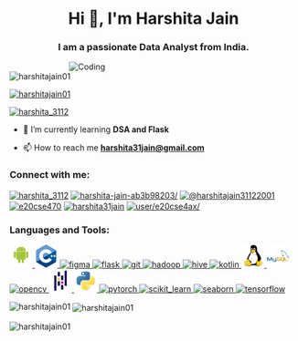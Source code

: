 <h1 align="center">Hi 👋, I'm Harshita Jain</h1>
<h3 align="center">I am a passionate Data Analyst from India.</h3>
<img align="right" alt="Coding" width="400" src="https://dribbble.com/shots/2413754-Coding.gif">

<p align="left"> <img src="https://komarev.com/ghpvc/?username=harshitajain01&label=Profile%20views&color=0e75b6&style=flat" alt="harshitajain01" /> </p>

<p align="left"> <a href="https://github.com/ryo-ma/github-profile-trophy"><img src="https://github-profile-trophy.vercel.app/?username=harshitajain01" alt="harshitajain01" /></a> </p>

<p align="left"> <a href="https://twitter.com/harshita_3112" target="blank"><img src="https://img.shields.io/twitter/follow/harshita_3112?logo=twitter&style=for-the-badge" alt="harshita_3112" /></a> </p>

- 🌱 I’m currently learning **DSA and Flask**

- 📫 How to reach me **harshita31jain@gmail.com**

<h3 align="left">Connect with me:</h3>
<p align="left">
<a href="https://twitter.com/harshita_3112" target="blank"><img align="center" src="https://raw.githubusercontent.com/rahuldkjain/github-profile-readme-generator/master/src/images/icons/Social/twitter.svg" alt="harshita_3112" height="30" width="40" /></a>
<a href="https://linkedin.com/in/harshita-jain-ab3b98203/" target="blank"><img align="center" src="https://raw.githubusercontent.com/rahuldkjain/github-profile-readme-generator/master/src/images/icons/Social/linked-in-alt.svg" alt="harshita-jain-ab3b98203/" height="30" width="40" /></a>
<a href="https://medium.com/@harshitajain31122001" target="blank"><img align="center" src="https://raw.githubusercontent.com/rahuldkjain/github-profile-readme-generator/master/src/images/icons/Social/medium.svg" alt="@harshitajain31122001" height="30" width="40" /></a>
<a href="https://www.codechef.com/users/e20cse470" target="blank"><img align="center" src="https://cdn.jsdelivr.net/npm/simple-icons@3.1.0/icons/codechef.svg" alt="e20cse470" height="30" width="40" /></a>
<a href="https://www.leetcode.com/harshita31jain" target="blank"><img align="center" src="https://raw.githubusercontent.com/rahuldkjain/github-profile-readme-generator/master/src/images/icons/Social/leet-code.svg" alt="harshita31jain" height="30" width="40" /></a>
<a href="https://auth.geeksforgeeks.org/user/user/e20cse4ax/" target="blank"><img align="center" src="https://raw.githubusercontent.com/rahuldkjain/github-profile-readme-generator/master/src/images/icons/Social/geeks-for-geeks.svg" alt="user/e20cse4ax/" height="30" width="40" /></a>
</p>

<h3 align="left">Languages and Tools:</h3>
<p align="left"> <a href="https://developer.android.com" target="_blank" rel="noreferrer"> <img src="https://raw.githubusercontent.com/devicons/devicon/master/icons/android/android-original-wordmark.svg" alt="android" width="40" height="40"/> </a> <a href="https://www.w3schools.com/cpp/" target="_blank" rel="noreferrer"> <img src="https://raw.githubusercontent.com/devicons/devicon/master/icons/cplusplus/cplusplus-original.svg" alt="cplusplus" width="40" height="40"/> </a> <a href="https://www.figma.com/" target="_blank" rel="noreferrer"> <img src="https://www.vectorlogo.zone/logos/figma/figma-icon.svg" alt="figma" width="40" height="40"/> </a> <a href="https://flask.palletsprojects.com/" target="_blank" rel="noreferrer"> <img src="https://www.vectorlogo.zone/logos/pocoo_flask/pocoo_flask-icon.svg" alt="flask" width="40" height="40"/> </a> <a href="https://git-scm.com/" target="_blank" rel="noreferrer"> <img src="https://www.vectorlogo.zone/logos/git-scm/git-scm-icon.svg" alt="git" width="40" height="40"/> </a> <a href="https://hadoop.apache.org/" target="_blank" rel="noreferrer"> <img src="https://www.vectorlogo.zone/logos/apache_hadoop/apache_hadoop-icon.svg" alt="hadoop" width="40" height="40"/> </a> <a href="https://hive.apache.org/" target="_blank" rel="noreferrer"> <img src="https://www.vectorlogo.zone/logos/apache_hive/apache_hive-icon.svg" alt="hive" width="40" height="40"/> </a> <a href="https://kotlinlang.org" target="_blank" rel="noreferrer"> <img src="https://www.vectorlogo.zone/logos/kotlinlang/kotlinlang-icon.svg" alt="kotlin" width="40" height="40"/> </a> <a href="https://www.linux.org/" target="_blank" rel="noreferrer"> <img src="https://raw.githubusercontent.com/devicons/devicon/master/icons/linux/linux-original.svg" alt="linux" width="40" height="40"/> </a> <a href="https://www.mysql.com/" target="_blank" rel="noreferrer"> <img src="https://raw.githubusercontent.com/devicons/devicon/master/icons/mysql/mysql-original-wordmark.svg" alt="mysql" width="40" height="40"/> </a> <a href="https://opencv.org/" target="_blank" rel="noreferrer"> <img src="https://www.vectorlogo.zone/logos/opencv/opencv-icon.svg" alt="opencv" width="40" height="40"/> </a> <a href="https://pandas.pydata.org/" target="_blank" rel="noreferrer"> <img src="https://raw.githubusercontent.com/devicons/devicon/2ae2a900d2f041da66e950e4d48052658d850630/icons/pandas/pandas-original.svg" alt="pandas" width="40" height="40"/> </a> <a href="https://www.python.org" target="_blank" rel="noreferrer"> <img src="https://raw.githubusercontent.com/devicons/devicon/master/icons/python/python-original.svg" alt="python" width="40" height="40"/> </a> <a href="https://pytorch.org/" target="_blank" rel="noreferrer"> <img src="https://www.vectorlogo.zone/logos/pytorch/pytorch-icon.svg" alt="pytorch" width="40" height="40"/> </a> <a href="https://scikit-learn.org/" target="_blank" rel="noreferrer"> <img src="https://upload.wikimedia.org/wikipedia/commons/0/05/Scikit_learn_logo_small.svg" alt="scikit_learn" width="40" height="40"/> </a> <a href="https://seaborn.pydata.org/" target="_blank" rel="noreferrer"> <img src="https://seaborn.pydata.org/_images/logo-mark-lightbg.svg" alt="seaborn" width="40" height="40"/> </a> <a href="https://www.tensorflow.org" target="_blank" rel="noreferrer"> <img src="https://www.vectorlogo.zone/logos/tensorflow/tensorflow-icon.svg" alt="tensorflow" width="40" height="40"/> </a> </p>

<p><img align="left" src="https://github-readme-stats.vercel.app/api/top-langs?username=harshitajain01&show_icons=true&locale=en&layout=compact" alt="harshitajain01" /></p>

<p>&nbsp;<img align="center" src="https://github-readme-stats.vercel.app/api?username=harshitajain01&show_icons=true&locale=en" alt="harshitajain01" /></p>

<p><img align="center" src="https://github-readme-streak-stats.herokuapp.com/?user=harshitajain01&" alt="harshitajain01" /></p>
